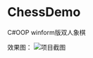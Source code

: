 # ChessDemo
C#OOP winform版双人象棋

效果图：
    ![项目截图](https://github.com/luokui666/ChessDemo/blob/master/ChessDemo/projectSub/sub.png)
